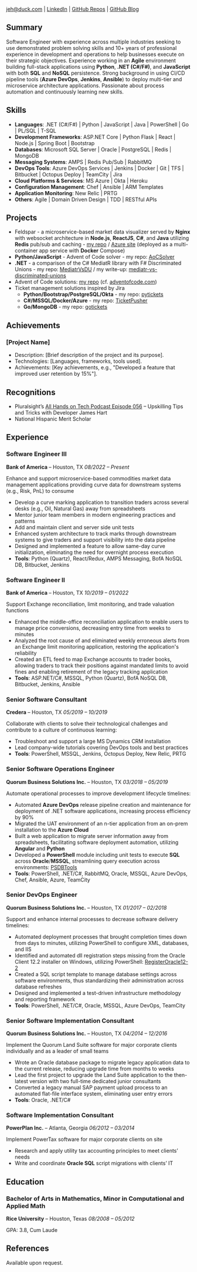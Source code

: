 jeh@duck.com | [LinkedIn](http://www.linkedin.com/in/james-hart-3543664b) | [GitHub Repos](https://github.com/jameselliothart) | [GitHub Blog](https://jameselliothart.github.io)

## Summary

Software Engineer with experience across multiple industries seeking to use demonstrated problem solving skills and 10+ years of professional experience in development and operations to help businesses execute on their strategic objectives.
Experience working in an **Agile** environment building full-stack applications using **Python**, **.NET (C#/F#)**, and **JavaScript** with both **SQL** and **NoSQL** persistence.
Strong background in using CI/CD pipeline tools (**Azure DevOps**, **Jenkins**, **Ansible**) to deploy multi-tier and microservice architecture applications.
Passionate about process automation and continuously learning new skills.

## Skills

- **Languages**: .NET (C#/F#) | Python | JavaScript | Java | PowerShell | Go | PL/SQL | T-SQL
- **Development Frameworks**:  ASP.NET Core | Python Flask | React | Node.js | Spring Boot | Bootstrap
- **Databases**: Microsoft SQL Server | Oracle | PostgreSQL | Redis | MongoDB
- **Messaging Systems**: AMPS | Redis Pub/Sub | RabbitMQ
- **DevOps Tools**: Azure DevOps Services | Jenkins | Docker | Git | TFS | Bitbucket | Octopus Deploy | TeamCity | Jira
- **Cloud Platforms & Services**: MS Azure | Okta | Heroku
- **Configuration Management**: Chef | Ansible | ARM Templates
- **Application Monitoring**:  New Relic | PRTG
- **Others**: Agile | Domain Driven Design | TDD | RESTful APIs

## Projects

- Feldspar - a microservice-based market data visualizer served by **Nginx** with websocket architecture in **Node.js**, **ReactJS**, **C#**, and **Java** utilizing **Redis** pub/sub and caching - [my repo](https://github.com/jameselliothart/feldspar) / [Azure site](https://feldspar.azurewebsites.net/) (deployed as a multi-container app service with **Docker** Compose)
- **Python/JavaScript** - Advent of Code solver - my repo: [AoCSolver](https://github.com/jameselliothart/AoCSolver)
- **.NET** - a comparison of the C# MediatR library with F# Discriminated Unions - my repo: [MediatrVsDU](https://github.com/jameselliothart/MediatrVsDU) / my write-up: [mediatr-vs-discriminated-unions](https://jameselliothart.github.io/mediatr-vs-discriminated-unions.html)
- Advent of Code solutions: [my repo](https://github.com/jameselliothart/AdventOfCode2020) (cf. [adventofcode.com](https://adventofcode.com))
- Ticket management solutions inspired by Jira
  - **Python/Bootstrap/PostgreSQL/Okta** - my repo: [pytickets](https://github.com/jameselliothart/pytickets)
  - **C#/MSSQL/Docker/Azure** - my repo: [TicketPusher](https://github.com/jameselliothart/TicketPusher)
  - **Go/MongoDB** - my repo: [gotickets](https://github.com/jameselliothart/gotickets)

## Achievements

### **[Project Name]**
- Description: [Brief description of the project and its purpose].
- Technologies: [Languages, frameworks, tools used].
- Achievements: [Key achievements, e.g., "Developed a feature that improved user retention by 15%"].

## Recognitions

- Pluralsight’s [All Hands on Tech Podcast Episode 056](https://www.pluralsight.com/resource-center/podcasts/056-upskilling-james-hart) – Upskilling Tips and Tricks with Developer James Hart
- National Hispanic Merit Scholar

## Experience

### **Software Engineer III**
**Bank of America** – Houston, TX
*08/2022 – Present*

Enhance and support microservice-based commodities market data management applications providing curve data for downstream systems (e.g., Risk, PnL) to consume

- Develop a curve marking application to transition traders across several desks (e.g., Oil, Natural Gas) away from spreadsheets
- Mentor junior team members in modern engineering practices and patterns
- Add and maintain client and server side unit tests
- Enhanced system architecture to track marks through downstream systems to give traders and support visibility into the data pipeline
- Designed and implemented a feature to allow same-day curve initialization, eliminating the need for overnight process execution
- **Tools**: Python (Quartz), React/Redux, AMPS Messaging, BofA NoSQL DB, Bitbucket, Jenkins

### **Software Engineer II**
**Bank of America** – Houston, TX
*10/2019 – 01/2022*

Support Exchange reconciliation, limit monitoring, and trade valuation functions

- Enhanced the middle-office reconciliation application to enable users to manage price conversions, decreasing entry time from weeks to minutes
- Analyzed the root cause of and eliminated weekly erroneous alerts from an Exchange limit monitoring application, restoring the application's reliability
- Created an ETL feed to map Exchange accounts to trader books, allowing traders to track their positions against mandated limits to avoid fines and enabling retirement of the legacy tracking application
- **Tools**: ASP.NET/C#, MSSQL, Python (Quartz), BofA NoSQL DB, Bitbucket, Jenkins, Ansible

### **Senior Software Consultant**
**Credera** – Houston, TX
*05/2019 – 10/2019*

Collaborate with clients to solve their technological challenges and contribute to a culture of continuous learning:

- Troubleshoot and support a large MS Dynamics CRM installation
- Lead company-wide tutorials covering DevOps tools and best practices
- **Tools**: PowerShell, MSSQL, Jenkins, Octopus Deploy, New Relic, PRTG

### **Senior Software Operations Engineer**
**Quorum Business Solutions Inc.** – Houston, TX
*03/2018 – 05/2019*

Automate operational processes to improve development lifecycle timelines:

- Automated **Azure DevOps** release pipeline creation and maintenance for deployment of .NET software applications, increasing process efficiency by 90%
- Migrated the UAT environment of an n-tier application from an on-prem installation to the **Azure Cloud**
- Built a web application to migrate server information away from spreadsheets, facilitating software deployment automation, utilizing **Angular** and **Python**
- Developed a **PowerShell** module including unit tests to execute **SQL** across **Oracle**/**MSSQL**, streamlining query execution across environments: [PSDBTools](https://github.com/jameselliothart/PSDBTools)
- **Tools**: PowerShell, .NET/C#, RabbitMQ, Oracle, MSSQL, Azure DevOps, Chef, Ansible, Azure, TeamCity

### **Senior DevOps Engineer**
**Quorum Business Solutions Inc.** – Houston, TX
*01/2017 – 02/2018*

Support and enhance internal processes to decrease software delivery timelines:

- Automated deployment processes that brought completion times down from days to minutes, utilizing PowerShell to configure XML, databases, and IIS
- Identified and automated dll registration steps missing from the Oracle Client 12.2 installer on Windows, utilizing PowerShell: [RegisterOracle12-2](https://github.com/jameselliothart/RegisterOracle12-2)
- Created a SQL script template to manage database settings across software environments, thus standardizing their administration across database refreshes
- Designed and implemented a test-driven infrastructure methodology and reporting framework
- **Tools**: PowerShell, .NET/C#, Oracle, MSSQL, Azure DevOps, TeamCity

### **Senior Software Implementation Consultant**
**Quorum Business Solutions Inc.** – Houston, TX
*04/2014 – 12/2016*

Implement the Quorum Land Suite software for major corporate clients individually and as a leader of small teams

- Wrote an Oracle database package to migrate legacy application data to the current release, reducing upgrade time from months to weeks
- Lead the first project to upgrade the Land Suite application to the then-latest version with two full-time dedicated junior consultants
- Converted a legacy manual SAP payment upload process to an automated flat-file interface system, eliminating user entry errors
- **Tools**: Oracle, .NET/C#

### **Software Implementation Consultant**
**PowerPlan Inc.** – Atlanta, Georgia
*06/2012 – 03/2014*

Implement PowerTax software for major corporate clients on site

- Research and apply utility tax accounting principles to meet clients’ needs
- Write and coordinate **Oracle SQL** script migrations with clients’ IT

## Education

### **Bachelor of Arts in Mathematics, Minor in Computational and Applied Math**
**Rice University** – Houston, Texas
*08/2008 – 05/2012*

GPA: 3.8, Cum Laude

## References
Available upon request.
